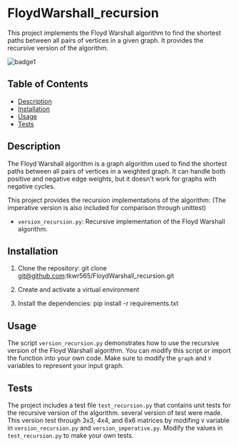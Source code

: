 # FloydWarshall_recursion

This project implements the Floyd Warshall algorithm to find the shortest paths between all pairs of vertices in a given graph. 
It provides the recursive version of the algorithm.

![badge1](https://img.shields.io/github/issues/tkwr565/FloydWarshall_recursion)

## Table of Contents

- [Description](#description)
- [Installation](#installation)
- [Usage](#usage)
- [Tests](#tests)

## Description

The Floyd Warshall algorithm is a graph algorithm used to find the shortest paths between all pairs of vertices in a weighted graph. It can handle both positive and negative edge weights, but it doesn't work for graphs with negative cycles.

This project provides the recursion implementations of the algorithm:
(The imperative version is also included for comparison through unittest)
- `version_recursion.py`: Recursive implementation of the Floyd Warshall algorithm.

## Installation

1. Clone the repository:
git clone git@github.com:tkwr565/FloydWarshall_recursion.git

2. Create and activate a virtual environment

3. Install the dependencies:
pip install -r requirements.txt

## Usage

The script `version_recursion.py` demonstrates how to use the recursive version of the Floyd Warshall algorithm. You can modify this script or import the function into your own code.
Make sure to modify the `graph` and `V` variables to represent your input graph.

## Tests
The project includes a test file `test_recursion.py` that contains unit tests for the recursive version of the algorithm. 
several version of test were made.
This version test through 3x3, 4x4, and 6x6 matrices by modifing `V` variable in `version_recursion.py` and `version_imperative.py`.
Modify the values in `test_recursion.py` to make your own tests.

